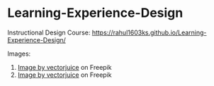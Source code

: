 # Learning-Experience-Design
Instructional Design Course: https://rahul1603ks.github.io/Learning-Experience-Design/
<p>Images:
  <ol>
  <li><a href="https://www.freepik.com/free-vector/business-analysts-performing-idea-management-computer-screen-innovation-management-software-brainstorming-tools-inovation-it-control-concept_11667719.htm?query=instructional%20design#from_view=detail_alsolike">Image by vectorjuice</a> on Freepik</li>
 <li><a href="https://www.freepik.com/free-vector/students-using-e-learning-platform-video-laptop-graduation-cap_12085869.htm#query=instructional%20design&position=11&from_view=search&track=ais">Image by vectorjuice</a> on Freepik</li>
  </ol></p>
